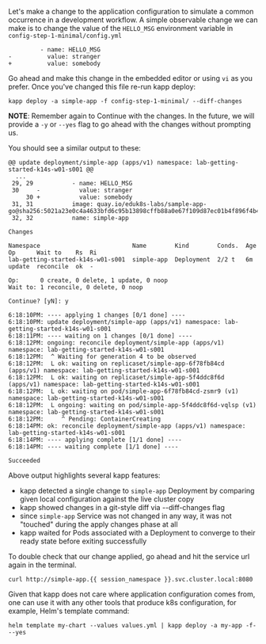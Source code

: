 Let's make a change to the application configuration to simulate a common occurrence in a development workflow. A simple observable change we can make is to change the value of the `HELLO_MSG` environment variable in `config-step-1-minimal/config.yml`

```
         - name: HELLO_MSG
-          value: stranger
+          value: somebody
```

Go ahead and make this change in the embedded editor or using `vi` as you prefer. Once you've changed this file re-run kapp deploy:

```execute-1
kapp deploy -a simple-app -f config-step-1-minimal/ --diff-changes
```

__NOTE__: Remember again to Continue with the changes. In the future, we will provide a `-y` or `--yes` flag to go ahead with the changes without prompting us.

You should see a similar output to these:

```
@@ update deployment/simple-app (apps/v1) namespace: lab-getting-started-k14s-w01-s001 @@
  ...
 29, 29           - name: HELLO_MSG
 30     -           value: stranger
     30 +           value: somebody
 31, 31           image: quay.io/eduk8s-labs/sample-app-go@sha256:5021a23e0c4a4633bfd6c95b13898cffb88a0e67f109d87ec01b4f896f4b4296
 32, 32           name: simple-app

Changes

Namespace                          Name        Kind        Conds.  Age  Op      Wait to    Rs  Ri
lab-getting-started-k14s-w01-s001  simple-app  Deployment  2/2 t   6m   update  reconcile  ok  -

Op:      0 create, 0 delete, 1 update, 0 noop
Wait to: 1 reconcile, 0 delete, 0 noop

Continue? [yN]: y

6:18:10PM: ---- applying 1 changes [0/1 done] ----
6:18:10PM: update deployment/simple-app (apps/v1) namespace: lab-getting-started-k14s-w01-s001
6:18:11PM: ---- waiting on 1 changes [0/1 done] ----
6:18:12PM: ongoing: reconcile deployment/simple-app (apps/v1) namespace: lab-getting-started-k14s-w01-s001
6:18:12PM:  ^ Waiting for generation 4 to be observed
6:18:12PM:  L ok: waiting on replicaset/simple-app-6f78fb84cd (apps/v1) namespace: lab-getting-started-k14s-w01-s001
6:18:12PM:  L ok: waiting on replicaset/simple-app-5f4ddc8f6d (apps/v1) namespace: lab-getting-started-k14s-w01-s001
6:18:12PM:  L ok: waiting on pod/simple-app-6f78fb84cd-zsmr9 (v1) namespace: lab-getting-started-k14s-w01-s001
6:18:12PM:  L ongoing: waiting on pod/simple-app-5f4ddc8f6d-vqlsp (v1) namespace: lab-getting-started-k14s-w01-s001
6:18:12PM:     ^ Pending: ContainerCreating
6:18:14PM: ok: reconcile deployment/simple-app (apps/v1) namespace: lab-getting-started-k14s-w01-s001
6:18:14PM: ---- applying complete [1/1 done] ----
6:18:14PM: ---- waiting complete [1/1 done] ----

Succeeded
```

Above output highlights several kapp features:

* kapp detected a single change to `simple-app` Deployment by comparing given local configuration against the live cluster copy
* kapp showed changes in a git-style diff via --diff-changes flag
* since `simple-app` Service was not changed in any way, it was not "touched" during the apply changes phase at all
* kapp waited for Pods associated with a Deployment to converge to their ready state before exiting successfully

To double check that our change applied, go ahead and hit the service url again in the terminal.

```execute-2
curl http://simple-app.{{ session_namespace }}.svc.cluster.local:8080
```

Given that kapp does not care where application configuration comes from, one can use it with any other tools that produce k8s configuration, for example, Helm's template command:

```
helm template my-chart --values values.yml | kapp deploy -a my-app -f- --yes
```